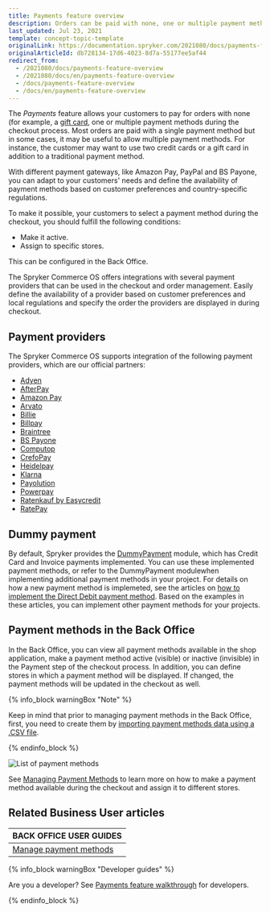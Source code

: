 ```yaml
---
title: Payments feature overview
description: Orders can be paid with none, one or multiple payment methods that can be selected during checkout. Offer multiple payment methods for a single order.
last_updated: Jul 23, 2021
template: concept-topic-template
originalLink: https://documentation.spryker.com/2021080/docs/payments-feature-overview
originalArticleId: db728134-17d6-4023-8d7a-55177ee5af44
redirect_from:
  - /2021080/docs/payments-feature-overview
  - /2021080/docs/en/payments-feature-overview
  - /docs/payments-feature-overview
  - /docs/en/payments-feature-overview
---
```


The *Payments* feature allows your customers to pay for orders with none (for example, a [gift card](/docs/scos/user/features/{{page.version}}/gift-cards-feature-overview.html), one or multiple payment methods during the checkout process. Most orders are paid with a single payment method but in some cases, it may be useful to allow multiple payment methods. For instance, the customer may want to use two credit cards or a gift card in addition to a traditional payment method.

With different payment gateways, like Amazon Pay, PayPal and BS Payone, you can adapt to your customers' needs and define the availability of payment methods based on customer preferences and country-specific regulations.

To make it possible, your customers to select a payment method during the checkout, you should fulfill the following conditions:

* Make it active.
* Assign to specific stores.

This can be configured in the Back Office.

The Spryker Commerce OS offers integrations with several payment providers that can be used in the checkout and order management. Easily define the availability of a provider based on customer preferences and local regulations and specify the order the providers are displayed in during checkout.

## Payment providers

The Spryker Commerce OS supports integration of the following payment providers, which are our official partners:

* [Adyen](/docs/scos/user/technology-partners/{{page.version}}/payment-partners/adyen.html)
* [AfterPay](/docs/scos/user/technology-partners/{{page.version}}/payment-partners/afterpay.html)
* [Amazon Pay](/docs/scos/user/technology-partners/{{page.version}}/payment-partners/amazon-pay.html)
* [Arvato](/docs/scos/user/technology-partners/{{page.version}}/payment-partners/arvato/arvato.html)
* [Billie](/docs/scos/user/technology-partners/{{page.version}}/payment-partners/billie.html)
* [Billpay](/docs/scos/user/technology-partners/{{page.version}}/payment-partners/billpay/billpay.html)
* [Braintree](/docs/scos/user/technology-partners/{{page.version}}/payment-partners/braintree.html)
* [BS Payone](/docs/scos/user/technology-partners/{{page.version}}/payment-partners/bs-payone/bs-payone.html)
* [Computop](/docs/scos/user/technology-partners/{{page.version}}/payment-partners/computop/computop.html)
* [CrefoPay](/docs/scos/user/technology-partners/{{page.version}}/payment-partners/crefopay/crefopay.html)
* [Heidelpay](/docs/scos/user/technology-partners/{{page.version}}/payment-partners/heidelpay/heidelpay.html)
* [Klarna](/docs/scos/user/technology-partners/{{page.version}}/payment-partners/klarna/klarna.html)
* [Payolution](/docs/scos/user/technology-partners/{{page.version}}/payment-partners/payolution/payolution.html)
* [Powerpay](/docs/scos/user/technology-partners/{{page.version}}/payment-partners/powerpay.html)
* [Ratenkauf by Easycredit](/docs/scos/user/technology-partners/{{page.version}}/payment-partners/ratenkauf-by-easycredit/ratenkauf-by-easycredit.html)
* [RatePay](/docs/scos/user/technology-partners/{{page.version}}/payment-partners/ratepay.html)

## Dummy payment

By default, Spryker provides the [DummyPayment](https://github.com/spryker/dummy-payment) module, which has Credit Card and Invoice payments implemented. You can use these implemented payment methods, or refer to the DummyPayment modulewhen implementing additional payment methods in your project.
For details on how a new payment method is implemeted, see the articles on [how to implement the Direct Debit payment method](/docs/scos/dev/back-end-development/data-manipulation/payment-methods/direct-debit-example-implementation/implementing-direct-debit-payment.html). Based on the examples in these articles, you can implement other payment methods for your projects.

## Payment methods in the Back Office

In the Back Office, you can view all payment methods available in the shop application, make a payment method active (visible) or inactive (invisible) in the Payment step of the checkout process. In addition, you can define stores in which a payment method will be displayed. If changed, the payment methods will be updated in the checkout as well.

{% info_block warningBox "Note" %}

Keep in mind that prior to managing payment methods in the Back Office, first, you need to create them by [importing payment methods data using a .CSV file](/docs/scos/dev/data-import/{{page.version}}/data-import-categories/commerce-setup/file-details-payment-method.csv.html).

{% endinfo_block %}

![List of payment methods](https://spryker.s3.eu-central-1.amazonaws.com/docs/Features/Payment/Payment+Methods+Overview/payment-methods-list.png)

See [Managing Payment Methods](/docs/scos/user/back-office-user-guides/{{page.version}}/administration/payment-methods/managing-payment-methods.html) to learn more on how to make a payment method available during the checkout and assign it to different stores.

<!-- Managing Payment Methods in the Back Office

Overview of the reference information when working with payment methods in the Back Office

HowTo - Import Payment Method Store Relation Data

Hydrating payment methods for an order

  -->

## Related Business User articles

|BACK OFFICE USER GUIDES|
|---|
| [Manage payment methods](/docs/scos/user/back-office-user-guides/{{page.version}}/administration/payment-methods/managing-payment-methods.html)   |

{% info_block warningBox "Developer guides" %}

Are you a developer? See [Payments feature walkthrough](/docs/scos/dev/feature-walkthroughs/{{page.version}}/payments-feature-walkthrough.html) for developers.

{% endinfo_block %}
